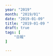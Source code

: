 ```yaml
---
year: "2019"
month: "2019/01"
date: "2019-01-09"
title: "2019-01-09 "
draft: true
tags: [
    "日報"
]

---
```


